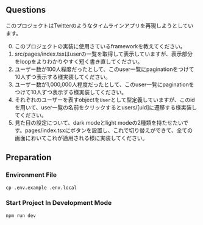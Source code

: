 ## Questions

このプロジェクトはTwitterのようなタイムラインアプリを再現しようとしています。

0. このプロジェクトの実装に使用さているframeworkを教えてください。
1. src/pages/index.tsxはuserの一覧を取得して表示していますが、表示部分をloopをよりわかりやすく短く書き直してください。
2. ユーザー数が100人程度だったとして、このuser一覧にpaginationをつけて10人ずつ表示する様実装してください。
3. ユーザー数が1,000,000人程度だったとして、このuser一覧にpaginationをつけて10人ずつ表示する様実装してください。
4. それぞれのユーザーを表すobjectを`User`として型定義していますが、このidを用いて、user一覧の名前をクリックするとusers/[uid]に遷移する様実装してください。
5. 見た目の設定について、dark modeとlight modeの2種類を持たせたいです。pages/index.tsxにボタンを設置し、これで切り替えができて、全ての画面においてこれが適用される様に実装してください。


## Preparation

### Environment File

```shell
cp .env.example .env.local
```

### Start Project In Development Mode

```shell
npm run dev
```
